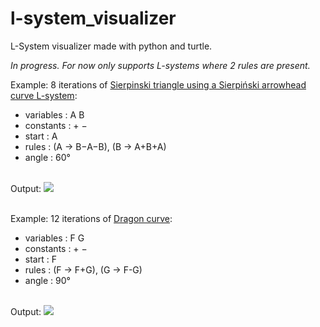# l-system_visualizer
L-System visualizer made with python and turtle.

<i>In progress. For now only supports L-systems where 2 rules are present.</i>

Example: 8 iterations of <a target="blank" href="https://en.wikipedia.org/wiki/Sierpi%C5%84ski_triangle">Sierpinski triangle using a Sierpiński arrowhead curve L-system</a>:
   - variables : A B
   - constants : + −
   - start  : A
   - rules  : (A → B−A−B), (B → A+B+A)
   - angle  : 60°
</br>    
Output:
<img src="https://user-images.githubusercontent.com/66220187/219710032-ff1c0ddc-af39-45ba-986f-2150d339da10.png"></img>
</br></br>

Example: 12 iterations of <a target="blank" href="https://en.wikipedia.org/wiki/Dragon_curve">Dragon curve</a>:
   - variables : F G
   - constants : + −
   - start  : F
   - rules  : (F → F+G), (G → F-G)
   - angle  : 90°
</br>    
Output:
<img src="https://user-images.githubusercontent.com/66220187/219822216-3acc630b-1c6b-4301-9220-afe6bcf37ffb.png"></img>
